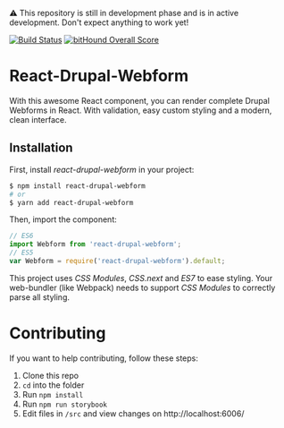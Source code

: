 :warning: This repository is still in development phase and is in active development. Don't expect anything to work yet!

[![Build Status](https://travis-ci.org/burst-digital/react-drupal-webform.svg?branch=master)](https://travis-ci.org/burst-digital/react-drupal-webform)
[![bitHound Overall Score](https://www.bithound.io/github/burst-digital/react-drupal-webform/badges/score.svg)](https://www.bithound.io/github/burst-digital/react-drupal-webform)

# React-Drupal-Webform
With this awesome React component, you can render complete Drupal Webforms in React. With validation, easy custom styling and a modern, clean interface.

## Installation

First, install *react-drupal-webform* in your project:
```bash
$ npm install react-drupal-webform
# or
$ yarn add react-drupal-webform
```
Then, import the component:
```javascript
// ES6
import Webform from 'react-drupal-webform';
// ES5
var Webform = require('react-drupal-webform').default;
```
This project uses *CSS Modules*, *CSS.next* and *ES7* to ease styling. Your web-bundler (like Webpack) needs to support *CSS Modules* to correctly parse all styling. 
# Contributing

If you want to help contributing, follow these steps:

1. Clone this repo
2. `cd` into the folder
3. Run `npm install`
5. Run `npm run storybook`
6. Edit files in `/src` and view changes on http://localhost:6006/
